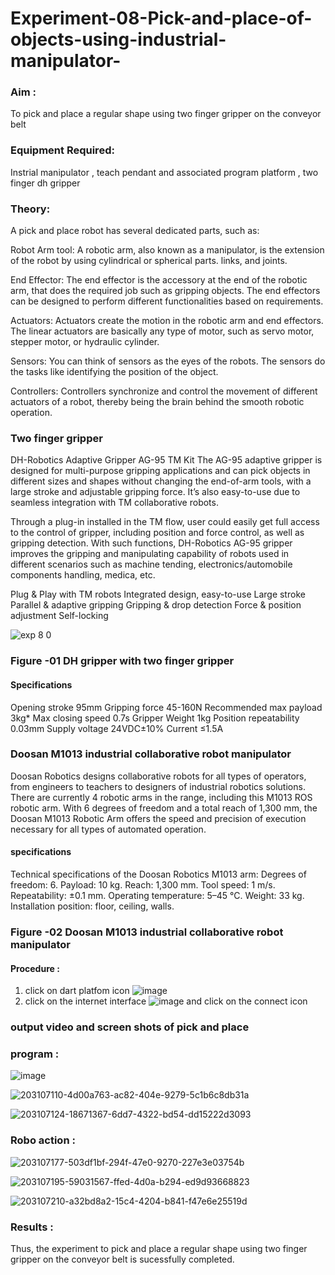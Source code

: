 # Experiment-08-Pick-and-place-of-objects-using-industrial-manipulator-

### Aim :
To pick and place a regular shape using two finger gripper on the conveyor belt 
### Equipment Required: 
Instrial manipulator , teach pendant and associated program platform , two finger dh gripper 
      
### Theory: 

A pick and place robot has several dedicated parts, such as:

Robot Arm tool: A robotic arm, also known as a manipulator, is the extension of the robot by using cylindrical or spherical parts. links, and joints.

End Effector: The end effector is the accessory at the end of the robotic arm, that does the required job such as gripping objects. The end effectors can be designed to perform different functionalities based on requirements.

Actuators: Actuators create the motion in the robotic arm and end effectors. The linear actuators are basically any type of motor, such as servo motor, stepper motor, or hydraulic cylinder.

Sensors: You can think of sensors as the eyes of the robots. The sensors do the tasks like identifying the position of the object.

Controllers: Controllers synchronize and control the movement of different actuators of a robot, thereby being the brain behind the smooth robotic operation.


### Two finger gripper 

DH-Robotics
Adaptive Gripper AG-95 TM Kit
The AG-95 adaptive gripper is designed for multi-purpose gripping applications and can pick objects in different sizes and shapes without changing the end-of-arm tools, with a large stroke and adjustable gripping force. It’s also easy-to-use due to seamless integration with TM collaborative robots.

Through a plug-in installed in the TM flow, user could easily get full access to the control of gripper, including position and force control, as well as gripping detection. With such functions, DH-Robotics AG-95 gripper improves the gripping and manipulating capability of robots used in different scenarios such as machine tending, electronics/automobile components handling, medica, etc.

Plug & Play with TM robots
Integrated design, easy-to-use
Large stroke
Parallel & adaptive gripping
Gripping & drop detection
Force & position adjustment
Self-locking

![exp 8 0](https://user-images.githubusercontent.com/113031702/203064109-ac2b1a7b-8227-4b85-8dab-174a67c58c9c.png)       
      
      
### Figure -01 DH gripper with two finger gripper 

#### Specifications

Opening stroke	95mm
Gripping force 	45-160N
Recommended max payload	3kg*
Max closing speed	0.7s
Gripper Weight	1kg
Position repeatability	0.03mm
Supply voltage	24VDC±10%
Current	≤1.5A



### Doosan M1013 industrial collaborative robot manipulator 
Doosan Robotics designs collaborative robots for all types of operators, from engineers to teachers to designers of industrial robotics solutions. There are currently 4 robotic arms in the range, including this M1013 ROS robotic arm. With 6 degrees of freedom and a total reach of 1,300 mm, the Doosan M1013 Robotic Arm offers the speed and precision of execution necessary for all types of automated operation.

#### specifications 
Technical specifications of the Doosan Robotics M1013 arm:
Degrees of freedom: 6.
Payload: 10 kg.
Reach: 1,300 mm.
Tool speed: 1 m/s.
Repeatability: ±0.1 mm.
Operating temperature: 5–45 °C.
Weight: 33 kg.
Installation position: floor, ceiling, walls.






### Figure -02 Doosan M1013 industrial collaborative robot manipulator 

#### Procedure : 

1. click on dart platfom icon ![image](https://user-images.githubusercontent.com/36288975/201621038-f1248586-5c20-40fd-8a74-68c7d8b44939.png)
2. click on the internet interface 
![image](https://user-images.githubusercontent.com/36288975/201621235-3b8b46a9-3c19-4207-9ea2-6a7954eb6135.png)
and click on the connect icon 




















### output video and screen shots of pick and place 
### program : 


![image](https://user-images.githubusercontent.com/113031702/203344734-91a34034-9b48-4209-8390-276de7b4b577.png)



![203107110-4d00a763-ac82-404e-9279-5c1b6c8db31a](https://user-images.githubusercontent.com/113031702/203346356-b3dbf88d-6c6f-4eba-9402-c9e39c6d071b.jpg)


![203107124-18671367-6dd7-4322-bd54-dd15222d3093](https://user-images.githubusercontent.com/113031702/203346442-719ae082-4be0-4d7a-a5a3-d902e8723a0d.jpg)

### Robo action :

![203107177-503df1bf-294f-47e0-9270-227e3e03754b](https://user-images.githubusercontent.com/113031702/203346892-72c0bdf1-0dc5-4e49-ac0d-2dd33c3ebcc5.jpg)


![203107195-59031567-ffed-4d0a-b294-ed9d93668823](https://user-images.githubusercontent.com/113031702/203346954-b733e3b2-c69a-4e34-b680-e0bc1b7908aa.jpg)


![203107210-a32bd8a2-15c4-4204-b841-f47e6e25519d](https://user-images.githubusercontent.com/113031702/203346998-fbef2c09-7501-438b-8500-142470ab41f8.jpg)





### Results : 

Thus, the experiment to pick and place a regular shape using two finger gripper on the conveyor belt is sucessfully completed.




